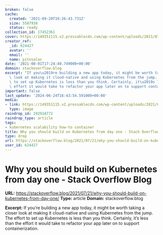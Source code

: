 ```yaml
---
broken: false
cache:
  created: '2021-09-20T19:26:43.731Z'
  size: 5587938
  status: ready
collection_id: 17452361
cover: https://149351115.v2.pressablecdn.com/wp-content/uploads/2021/07/blog-k8s.png
creator_ref:
  _id: 624427
  avatar: ''
  email: ''
  name: pitosalas
date: '2021-08-01T17:24:40.749000+00:00'
domain: stackoverflow.blog
excerpt: "If you\u2019re building a new app today, it might be worth taking a closer\
  \ look at making it cloud-native and using Kubernetes from the jump. The effort\
  \ to set up Kubernetes is less than you think. Certainly, it\u2019s less than the\
  \ effort it would take to refactor your app later on to support containerization."
important: false
last_update: '2024-06-24T16:43:54.591000+00:00'
media:
- link: https://149351115.v2.pressablecdn.com/wp-content/uploads/2021/07/blog-k8s.png
  type: image
raindrop_id: 292918772
raindrop_type: article
tags:
- kubernetes scalability how-to container
title: Why you should build on Kubernetes from day one - Stack Overflow Blog
type: drop
url: https://stackoverflow.blog/2021/07/21/why-you-should-build-on-kubernetes-from-day-one/
user_id: 624427
---
```


# Why you should build on Kubernetes from day one - Stack Overflow Blog

**URL:** https://stackoverflow.blog/2021/07/21/why-you-should-build-on-kubernetes-from-day-one/
**Type:** article
**Domain:** stackoverflow.blog

**Excerpt:** If you’re building a new app today, it might be worth taking a closer look at making it cloud-native and using Kubernetes from the jump. The effort to set up Kubernetes is less than you think. Certainly, it’s less than the effort it would take to refactor your app later on to support containerization.
